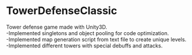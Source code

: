 # TowerDefenseClassic
Tower defense game made with Unity3D.
<br>-Implemented singletons and object pooling for code optimization. 
<br>-Implemented map generation script from text file to create unique levels.  
-Implemented different towers with special debuffs and attacks.  

